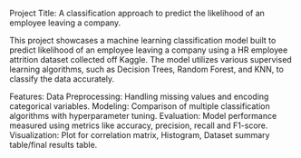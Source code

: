 Project Title: A classification approach to predict the likelihood of an employee leaving a company.

This project showcases a machine learning classification model built to predict likelihood of an employee leaving a company using a HR employee attrition dataset collected off Kaggle.
The model utilizes various supervised learning algorithms, such as Decision Trees, Random Forest, and KNN, to classify the data accurately.

Features:
Data Preprocessing: Handling missing values and encoding categorical variables.
Modeling: Comparison of multiple classification algorithms with hyperparameter tuning.
Evaluation: Model performance measured using metrics like accuracy, precision, recall and F1-score.
Visualization: Plot for correlation matrix, Histogram, Dataset summary table/final results table.
